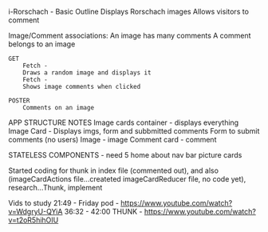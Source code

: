 i-Rorschach - Basic Outline
	Displays Rorschach images
	Allows visitors to comment

Image/Comment associations:
	An image has many comments
	A comment belongs to an image

	GET
		Fetch -
		Draws a random image and displays it
		Fetch -
		Shows image comments when clicked

	POSTER
		Comments on an image

APP STRUCTURE NOTES
    Image cards container - displays everything
        Image Card -  Displays imgs, form and subbmitted comments
            Form to submit comments (no users)
            Image - image
                Comment card - comment

STATELESS COMPONENTS - need 5
home 
about 
nav bar 
picture cards

Started coding for thunk in index file (commented out), and also (imageCardActions file...createted imageCardReducer file, no code yet), research...Thunk, implement

Vids to study
21:49 - Friday pod - https://www.youtube.com/watch?v=WdgryU-QYiA
36:32 - 42:00 THUNK - https://www.youtube.com/watch?v=t2oR5hihOIU

    